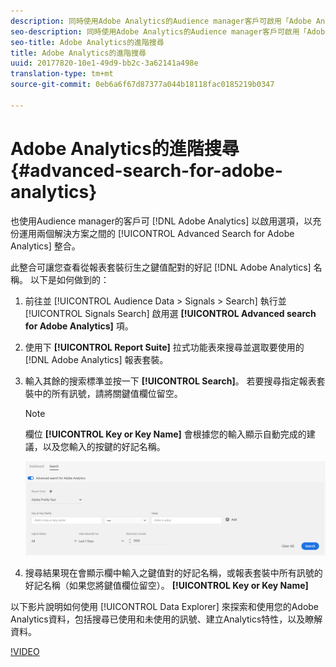 ```yaml
---
description: 同時使用Adobe Analytics的Audience manager客戶可啟用「Adobe Analytics進階搜尋」選項，以充份運用兩個解決方案之間的緊密整合。
seo-description: 同時使用Adobe Analytics的Audience manager客戶可啟用「Adobe Analytics進階搜尋」選項，以充份運用兩個解決方案之間的緊密整合。
seo-title: Adobe Analytics的進階搜尋
title: Adobe Analytics的進階搜尋
uuid: 20177820-10e1-49d9-bb2c-3a62141a498e
translation-type: tm+mt
source-git-commit: 0eb6a6f67d87377a044b18118fac0185219b0347

---
```



# Adobe Analytics的進階搜尋 {#advanced-search-for-adobe-analytics}

也使用Audience manager的客戶可 [!DNL Adobe Analytics] 以啟用選項，以充份運用兩個解決方案之間的 [!UICONTROL Advanced Search for Adobe Analytics] 整合。

此整合可讓您查看從報表套裝衍生之鍵值配對的好記 [!DNL Adobe Analytics] 名稱。 以下是如何做到的：

1. 前往並 [!UICONTROL Audience Data > Signals > Search] 執行並 [!UICONTROL Signals Search] 啟用選 **[!UICONTROL Advanced search for Adobe Analytics]** 項。
1. 使用下 **[!UICONTROL Report Suite]** 拉式功能表來搜尋並選取要使用的 [!DNL Adobe Analytics] 報表套裝。
1. 輸入其餘的搜索標準並按一下 **[!UICONTROL Search]**。 若要搜尋指定報表套裝中的所有訊號，請將關鍵值欄位留空。
   >[!NOTE]
   >
   >欄位 **[!UICONTROL Key or Key Name]** 會根據您的輸入顯示自動完成的建議，以及您輸入的按鍵的好記名稱。

   ![](assets/signals-search-analytics.png)
1. 搜尋結果現在會顯示欄中輸入之鍵值對的好記名稱，或報表套裝中所有訊號的好記名稱（如果您將鍵值欄位留空）。 **[!UICONTROL Key or Key Name]**

以下影片說明如何使用 [!UICONTROL Data Explorer] 來探索和使用您的Adobe Analytics資料，包括搜尋已使用和未使用的訊號、建立Analytics特性，以及瞭解資料。

[!VIDEO](https://video.tv.adobe.com/v/25150?captions=chi_hant)
